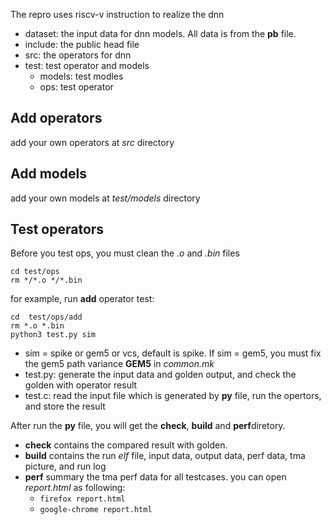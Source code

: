 The repro uses riscv-v instruction to realize the dnn

* dataset: the input data for dnn models. All data is from the **pb** file.
* include: the public head file
* src: the operators for dnn
* test: test operator and models
    * models: test modles
    * ops: test operator

## Add operators

add your own operators at *src* directory

## Add models

add your own models at *test/models* directory

## Test operators

Before you test ops, you must clean the *.o* and *.bin* files

```
cd test/ops
rm */*.o */*.bin
```

for example, run **add** operator test:
```
cd  test/ops/add
rm *.o *.bin
python3 test.py sim
```

* sim = spike or gem5 or vcs, default is spike. If sim = gem5, you must fix the gem5 path variance **GEM5** in *common.mk* 
* test.py: generate the input data and golden output, and check the golden with operator result
* test.c: read the input file which is generated by **py** file, run the opertors, and store the result

After run the **py** file, you will get the **check**, **build** and **perf**diretory. 

* **check** contains the compared result with golden.
* **build** contains the run *elf* file, input data, output data, perf data, tma picture, and run log
* **perf**  summary the tma perf data for all testcases. you can open *report.html* as following:
    * `firefox report.html`
    * `google-chrome report.html`
